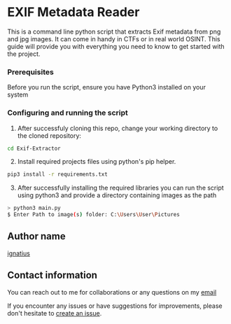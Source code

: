 # EXIF Metadata Reader

This is a command line python script that extracts Exif metadata from png and jpg images. It can come in handy in CTFs or in real world OSINT. This guide will provide you with everything you need to know to get started with the project.


### Prerequisites

Before you run the script, ensure you have Python3 installed on your system

### Configuring and running the script

1. After successfuly cloning this repo, change your working directory to the cloned repository:

```bash
cd Exif-Extractor
```

2. Install required projects files using python's pip helper.
```bash
pip3 install -r requirements.txt
```

3. After successfully installing the required libraries you can run the script using python3 and provide a directory containing images as the path
```bash
> python3 main.py
$ Enter Path to image(s) folder: C:\Users\User\Pictures
```

## Author name
[ignatius](https://github.com/monty-iggy-xtius/Exif-Extractor.git)

## Contact information
You can reach out to me for collaborations or any questions on my [email](monmihalo2324@gmail.com)

If you encounter any issues or have suggestions for improvements, please don't hesitate to [create an issue](https://github.com/monty-iggy-xtius/Exif-Extractor/issues).